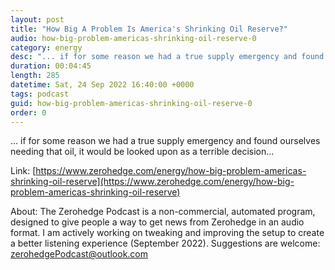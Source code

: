 ```yaml
---
layout: post
title: "How Big A Problem Is America's Shrinking Oil Reserve?"
audio: how-big-problem-americas-shrinking-oil-reserve-0
category: energy
desc: "... if for some reason we had a true supply emergency and found ourselves needing that oil, it would be looked upon as a terrible decision..."
duration: 00:04:45
length: 285
datetime: Sat, 24 Sep 2022 16:40:00 +0000
tags: podcast
guid: how-big-problem-americas-shrinking-oil-reserve-0
order: 0
---
```

... if for some reason we had a true supply emergency and found ourselves needing that oil, it would be looked upon as a terrible decision...

Link: [https://www.zerohedge.com/energy/how-big-problem-americas-shrinking-oil-reserve](https://www.zerohedge.com/energy/how-big-problem-americas-shrinking-oil-reserve)

About: The Zerohedge Podcast is a non-commercial, automated program, designed to give people a way to get news from Zerohedge in an audio format.  I am actively working on tweaking and improving the setup to create a better listening experience (September 2022).  Suggestions are welcome: [zerohedgePodcast@outlook.com](mailto:zerohedgePodcast@outlook.com)